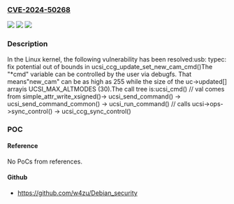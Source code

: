 ### [CVE-2024-50268](https://cve.mitre.org/cgi-bin/cvename.cgi?name=CVE-2024-50268)
![](https://img.shields.io/static/v1?label=Product&message=Linux&color=blue)
![](https://img.shields.io/static/v1?label=Version&message=170a6726d0e2%3C%20d76923164705%20&color=brighgreen)
![](https://img.shields.io/static/v1?label=Vulnerability&message=n%2Fa&color=brighgreen)

### Description

In the Linux kernel, the following vulnerability has been resolved:usb: typec: fix potential out of bounds in ucsi_ccg_update_set_new_cam_cmd()The "*cmd" variable can be controlled by the user via debugfs.  That means"new_cam" can be as high as 255 while the size of the uc->updated[] arrayis UCSI_MAX_ALTMODES (30).The call tree is:ucsi_cmd() // val comes from simple_attr_write_xsigned()-> ucsi_send_command()   -> ucsi_send_command_common()      -> ucsi_run_command() // calls ucsi->ops->sync_control()         -> ucsi_ccg_sync_control()

### POC

#### Reference
No PoCs from references.

#### Github
- https://github.com/w4zu/Debian_security

